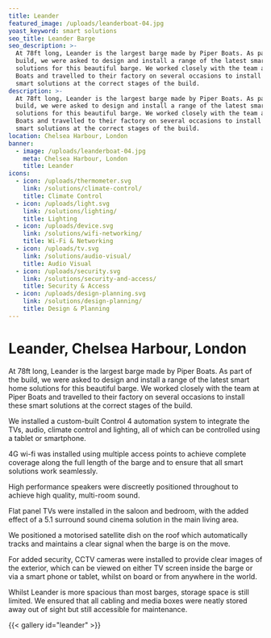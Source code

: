 ```yaml
---
title: Leander
featured_image: /uploads/leanderboat-04.jpg
yoast_keyword: smart solutions
seo_title: Leander Barge
seo_description: >-
  At 78ft long, Leander is the largest barge made by Piper Boats. As part of the
  build, we were asked to design and install a range of the latest smart home
  solutions for this beautiful barge. We worked closely with the team at Piper
  Boats and travelled to their factory on several occasions to install these
  smart solutions at the correct stages of the build.
description: >-
  At 78ft long, Leander is the largest barge made by Piper Boats. As part of the
  build, we were asked to design and install a range of the latest smart home
  solutions for this beautiful barge. We worked closely with the team at Piper
  Boats and travelled to their factory on several occasions to install these
  smart solutions at the correct stages of the build.
location: Chelsea Harbour, London
banner:
  - image: /uploads/leanderboat-04.jpg
    meta: Chelsea Harbour, London
    title: Leander
icons:
  - icon: /uploads/thermometer.svg
    link: /solutions/climate-control/
    title: Climate Control
  - icon: /uploads/light.svg
    link: /solutions/lighting/
    title: Lighting
  - icon: /uploads/device.svg
    link: /solutions/wifi-networking/
    title: Wi-Fi & Networking
  - icon: /uploads/tv.svg
    link: /solutions/audio-visual/
    title: Audio Visual
  - icon: /uploads/security.svg
    link: /solutions/security-and-access/
    title: Security & Access
  - icon: /uploads/design-planning.svg
    link: /solutions/design-planning/
    title: Design & Planning
---
```

# Leander, Chelsea Harbour, London

At 78ft long, Leander is the largest barge made by Piper Boats. As part of the build, we were asked to design and install a range of the latest smart home solutions for this beautiful barge. We worked closely with the team at Piper Boats and travelled to their factory on several occasions to install these smart solutions at the correct stages of the build.

We installed a custom-built Control 4 automation system to integrate the TVs, audio, climate control and lighting, all of which can be controlled using a tablet or smartphone.

4G wi-fi was installed using multiple access points to achieve complete coverage along the full length of the barge and to ensure that all smart solutions work seamlessly.

High performance speakers were discreetly positioned throughout to achieve high quality, multi-room sound.

Flat panel TVs were installed in the saloon and bedroom, with the added effect of a 5.1 surround sound cinema solution in the main living area.

We positioned a motorised satellite dish on the roof which automatically tracks and maintains a clear signal when the barge is on the move.

For added security, CCTV cameras were installed to provide clear images of the exterior, which can be viewed on either TV screen inside the barge or via a smart phone or tablet, whilst on board or from anywhere in the world.

Whilst Leander is more spacious than most barges, storage space is still limited. We ensured that all cabling and media boxes were neatly stored away out of sight but still accessible for maintenance.

{{< gallery id="leander" >}}
